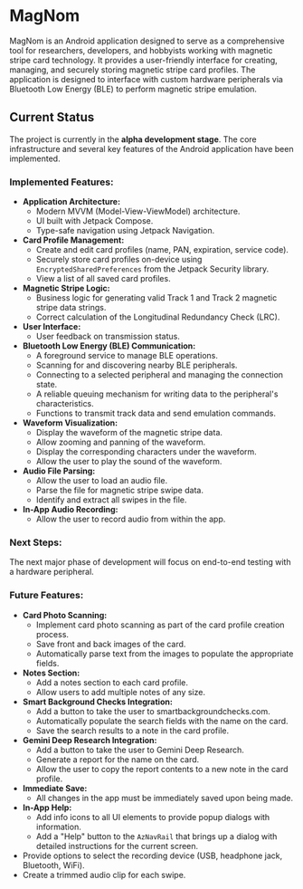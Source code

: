 # MagNom

MagNom is an Android application designed to serve as a comprehensive tool for researchers, developers, and hobbyists working with magnetic stripe card technology. It provides a user-friendly interface for creating, managing, and securely storing magnetic stripe card profiles. The application is designed to interface with custom hardware peripherals via Bluetooth Low Energy (BLE) to perform magnetic stripe emulation.

## Current Status

The project is currently in the **alpha development stage**. The core infrastructure and several key features of the Android application have been implemented.

### Implemented Features:

*   **Application Architecture:**
    *   Modern MVVM (Model-View-ViewModel) architecture.
    *   UI built with Jetpack Compose.
    *   Type-safe navigation using Jetpack Navigation.
*   **Card Profile Management:**
    *   Create and edit card profiles (name, PAN, expiration, service code).
    *   Securely store card profiles on-device using `EncryptedSharedPreferences` from the Jetpack Security library.
    *   View a list of all saved card profiles.
*   **Magnetic Stripe Logic:**
    *   Business logic for generating valid Track 1 and Track 2 magnetic stripe data strings.
    *   Correct calculation of the Longitudinal Redundancy Check (LRC).
*   **User Interface:**
    *   User feedback on transmission status.
*   **Bluetooth Low Energy (BLE) Communication:**
    *   A foreground service to manage BLE operations.
    *   Scanning for and discovering nearby BLE peripherals.
    *   Connecting to a selected peripheral and managing the connection state.
    *   A reliable queuing mechanism for writing data to the peripheral's characteristics.
    *   Functions to transmit track data and send emulation commands.
*   **Waveform Visualization:**
    *   Display the waveform of the magnetic stripe data.
    *   Allow zooming and panning of the waveform.
    *   Display the corresponding characters under the waveform.
    *   Allow the user to play the sound of the waveform.
*   **Audio File Parsing:**
    *   Allow the user to load an audio file.
    *   Parse the file for magnetic stripe swipe data.
    *   Identify and extract all swipes in the file.
*   **In-App Audio Recording:**
    *   Allow the user to record audio from within the app.

### Next Steps:

The next major phase of development will focus on end-to-end testing with a hardware peripheral.

### Future Features:

*   **Card Photo Scanning:**
    *   Implement card photo scanning as part of the card profile creation process.
    *   Save front and back images of the card.
    *   Automatically parse text from the images to populate the appropriate fields.
*   **Notes Section:**
    *   Add a notes section to each card profile.
    *   Allow users to add multiple notes of any size.
*   **Smart Background Checks Integration:**
    *   Add a button to take the user to smartbackgroundchecks.com.
    *   Automatically populate the search fields with the name on the card.
    *   Save the search results to a note in the card profile.
*   **Gemini Deep Research Integration:**
    *   Add a button to take the user to Gemini Deep Research.
    *   Generate a report for the name on the card.
    *   Allow the user to copy the report contents to a new note in the card profile.
*   **Immediate Save:**
    *   All changes in the app must be immediately saved upon being made.
*   **In-App Help:**
    *   Add info icons to all UI elements to provide popup dialogs with information.
    *   Add a "Help" button to the `AzNavRail` that brings up a dialog with detailed instructions for the current screen.
*   Provide options to select the recording device (USB, headphone jack, Bluetooth, WiFi).
*   Create a trimmed audio clip for each swipe.

